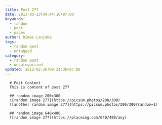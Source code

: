 ```yaml
---
title: Post 277
date: 2013-03-13T04:44:16+07:00
keywords:
  - random
  - post
  - pages
author: Dimas Lanjaka
tags:
  - random post
  - untagged
category:
  - random post
  - uncategorized
updated: 2012-02-26T09:21:36+07:00
---
```


      # Post Content
      This is content of post 277

      ## random image 200x300
      ![random image 277](https://picsum.photos/200/300)
      ![another random image 277](https://picsum.photos/200/300?random=1)

      ## random image 640x480
      ![random image 277](https://placeimg.com/640/480/any)
      